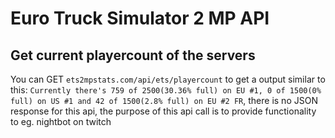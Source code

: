 # Euro Truck Simulator 2 MP API

## Get current playercount of the servers

You can GET ```ets2mpstats.com/api/ets/playercount``` to get a output similar to this: ```Currently there's 759 of 2500(30.36% full) on EU #1, 0 of 1500(0% full) on US #1 and 42 of 1500(2.8% full) on EU #2 FR```, there is no JSON response for this api, the purpose of this api call is to provide functionality to eg. nightbot on twitch 
